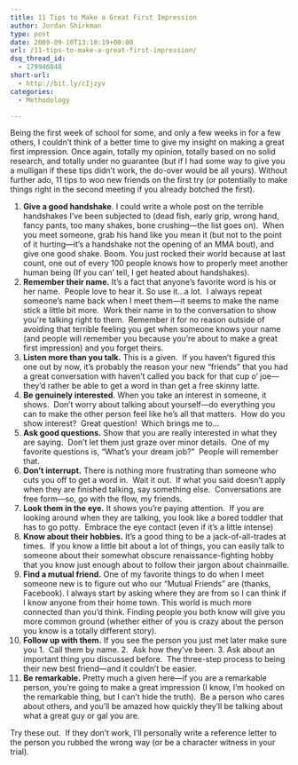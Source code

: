 ```yaml
---
title: 11 Tips to Make a Great First Impression
author: Jordan Shirkman
type: post
date: 2009-09-10T13:10:19+00:00
url: /11-tips-to-make-a-great-first-impression/
dsq_thread_id:
  - 179946848
short-url:
  - http://bit.ly/cIjzyv
categories:
  - Methodology

---
```

Being the first week of school for some, and only a few weeks in for a few others, I couldn’t think of a better time to give my insight on making a great first impression. Once again, totally my opinion, totally based on no solid research, and totally under no guarantee (but if I had some way to give you a mulligan if these tips didn’t work, the do-over would be all yours). Without further ado, 11 tips to woo new friends on the first try (or potentially to make things right in the second meeting if you already botched the first).

  1. **Give a good handshake**. I could write a whole post on the terrible handshakes I’ve been subjected to (dead fish, early grip, wrong hand, fancy pants, too many shakes, bone crushing—the list goes on).  When you meet someone, grab his hand like you mean it (but not to the point of it hurting—it’s a handshake not the opening of an MMA bout), and give one good shake. Boom. You just rocked their world because at last count, one out of every 100 people knows how to properly meet another human being (If you can’ tell, I get heated about handshakes).
  2. **Remember their name.** It’s a fact that anyone’s favorite word is his or her name.  People love to hear it. So use it…a lot.  I always repeat someone’s name back when I meet them—it seems to make the name stick a little bit more.  Work their name in to the conversation to show you're talking right to them.  Remember it for no reason outside of avoiding that terrible feeling you get when someone knows your name (and people will remember you because you’re about to make a great first impression) and you forget theirs.
  3. **Listen more than you talk.** This is a given.  If you haven’t figured this one out by now, it’s probably the reason your new “friends” that you had a great conversation with haven’t called you back for that cup o’ joe—they’d rather be able to get a word in than get a free skinny latte.
  4. **Be genuinely interested**. When you take an interest in someone, it shows.  Don’t worry about talking about yourself—do everything you can to make the other person feel like he’s all that matters.  How do you show interest?  Great question!  Which brings me to…
  5. **Ask good questions.** Show that you are really interested in what they are saying.  Don’t let them just graze over minor details.  One of my favorite questions is, “What’s your dream job?”  People will remember that.
  6. **Don’t interrupt.** There is nothing more frustrating than someone who cuts you off to get a word in.  Wait it out.  If what you said doesn’t apply when they are finished talking, say something else.  Conversations are free form—so, go with the flow, my friends.
  7. **Look them in the eye.** It shows you’re paying attention.  If you are looking around when they are talking, you look like a bored toddler that has to go potty.  Embrace the eye contact (even if it’s a little intense)
  8. **Know about their hobbies.** It’s a good thing to be a jack-of-all-trades at times.  If you know a little bit about a lot of things, you can easily talk to someone about their somewhat obscure renaissance-fighting hobby that you know just enough about to follow their jargon about chainmaille.
  9. **Find a mutual friend.** One of my favorite things to do when I meet someone new is to figure out who our “Mutual Friends” are (thanks, Facebook). I always start by asking where they are from so I can think if I know anyone from their home town. This world is much more connected than you’d think. Finding people you both know will give you more common ground (whether either of you is crazy about the person you know is a totally different story).
 10. **Follow up with them.** If you see the person you just met later make sure you 1.  Call them by name. 2.  Ask how they’ve been. 3. Ask about an important thing you discussed before.  The three-step process to being their new best friend—and it couldn’t be easier.
 11. **Be remarkable.** Pretty much a given here—if you are a remarkable person, you’re going to make a great impression (I know, I’m hooked on the remarkable thing, but I can’t hide the truth).  Be a person who cares about others, and you’ll be amazed how quickly they’ll be talking about what a great guy or gal you are.

Try these out.  If they don’t work, I’ll personally write a reference letter to the person you rubbed the wrong way (or be a character witness in your trial).